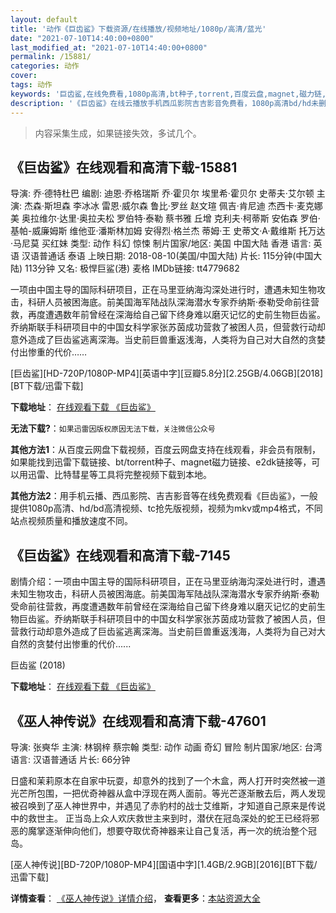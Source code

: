 ```yaml
---
layout: default
title: '动作《巨齿鲨》下载资源/在线播放/视频地址/1080p/高清/蓝光'
date: "2021-07-10T14:40:00+0800"
last_modified_at: "2021-07-10T14:40:00+0800"
permalink: /15881/
categories: 动作
cover:
tags: 动作
keywords: '巨齿鲨,在线免费看,1080p高清,bt种子,torrent,百度云盘,magnet,磁力链,迅雷下载资源'
description: '《巨齿鲨》在线云播放手机西瓜影院吉吉影音免费看，1080p高清bd/hd未删减完整版和tc抢先枪版，mkv/mp4格式，附带bt/torrent种子、magnet/磁力链、百度云盘、网盘资源迅雷下载链接'
---
```


>内容采集生成，如果链接失效，多试几个。


## 《巨齿鲨》在线观看和高清下载-15881

导演: 乔·德特杜巴 编剧: 迪恩·乔格瑞斯 乔·霍贝尔 埃里希·霍贝尔 史蒂夫·艾尔顿 主演: 杰森·斯坦森 李冰冰 雷恩·威尔森 鲁比·罗丝 赵文瑄 佩吉·肯尼迪 杰西卡·麦克娜美 奥拉维尔·达里·奥拉夫松 罗伯特·泰勒 蔡书雅 丘增 克利夫·柯蒂斯 安佑森 罗伯·基帕-威廉姆斯 维他亚·潘斯林加姆 安得烈·格兰杰 蒂姆·王 史蒂文·A·戴维斯 托万达·马尼莫 买红妹 类型: 动作 科幻 惊悚 制片国家/地区: 美国 中国大陆 香港 语言: 英语 汉语普通话 泰语 上映日期: 2018-08-10(美国/中国大陆) 片长: 115分钟(中国大陆) 113分钟 又名: 极悍巨鲨(港) 麦格 IMDb链接: tt4779682

一项由中国主导的国际科研项目，正在马里亚纳海沟深处进行时，遭遇未知生物攻击，科研人员被困海底。前美国海军陆战队深海潜水专家乔纳斯·泰勒受命前往营救，再度遭遇数年前曾经在深海给自己留下终身难以磨灭记忆的史前生物巨齿鲨。乔纳斯联手科研项目中的中国女科学家张苏茵成功营救了被困人员，但营救行动却意外造成了巨齿鲨逃离深海。当史前巨兽重返浅海，人类将为自己对大自然的贪婪付出惨重的代价……


[巨齿鲨][HD-720P/1080P-MP4][英语中字][豆瓣5.8分][2.25GB/4.06GB][2018][BT下载/迅雷下载]

**下载地址**： [在线观看下载 《巨齿鲨》](https://www.btdx8.com/torrent/jcs_2018.html) 


**无法下载?**：`如果迅雷因版权原因无法下载，关注微信公众号 `

**其他方法1**：从百度云网盘下载视频，百度云网盘支持在线观看，非会员有限制，如果能找到迅雷下载链接、bt/torrent种子、magnet磁力链接、e2dk链接等，可以用迅雷、比特彗星等工具将完整视频下载到本地。

**其他方法2**：用手机云播、西瓜影院、吉吉影音等在线免费观看《巨齿鲨》，一般提供1080p高清、hd/bd高清视频、tc抢先版视频，视频为mkv或mp4格式，不同站点视频质量和播放速度不同。


## 《巨齿鲨》在线观看和高清下载-7145

剧情介绍：一项由中国主导的国际科研项目，正在马里亚纳海沟深处进行时，遭遇未知生物攻击，科研人员被困海底。前美国海军陆战队深海潜水专家乔纳斯·泰勒受命前往营救，再度遭遇数年前曾经在深海给自己留下终身难以磨灭记忆的史前生物巨齿鲨。乔纳斯联手科研项目中的中国女科学家张苏茵成功营救了被困人员，但营救行动却意外造成了巨齿鲨逃离深海。当史前巨兽重返浅海，人类将为自己对大自然的贪婪付出惨重的代价......


巨齿鲨 (2018)

**下载地址**： [在线观看下载 《巨齿鲨》](https://www.btbtdy.me/btdy/dy13341.html) 


## 《巫人神传说》在线观看和高清下载-47601

导演: 张奭华 主演: 林钢梓 蔡宗翰 类型: 动作 动画 奇幻 冒险 制片国家/地区: 台湾 语言: 汉语普通话 片长: 66分钟

日盛和茉莉原本在自家中玩耍，却意外的找到了一个木盒，两人打开时突然被一道光芒所包围，一把优奇神器从盒中浮现在两人面前。等光芒逐渐散去后，两人发现被召唤到了巫人神世界中，并遇见了赤豹村的战士艾维斯，才知道自己原来是传说中的救世主。 正当岛上众人欢庆救世主来到时，潜伏在冠岛深处的蛇王已经将邪恶的魔掌逐渐伸向他们，想要夺取优奇神器来让自己复活，再一次的统治整个冠岛。


[巫人神传说][BD-720P/1080P-MP4][国语中字][1.4GB/2.9GB][2016][BT下载/迅雷下载]

**详情查看**： [《巫人神传说》详情介绍](/movie/47601/)， **查看更多**：[本站资源大全](/movie/t/all/)

